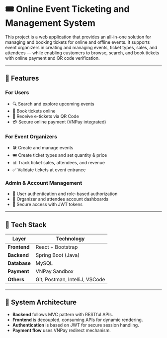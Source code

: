 # 🎟️ Online Event Ticketing and Management System

This project is a web application that provides an all-in-one solution for managing and booking tickets for online and offline events. It supports event organizers in creating and managing events, ticket types, sales, and attendees — while enabling customers to browse, search, and book tickets with online payment and QR code verification.

---

## 📌 Features

### For Users
- 🔍 Search and explore upcoming events
- 🎫 Book tickets online
- 📱 Receive e-tickets via QR Code
- 💳 Secure online payment (VNPay integrated)

### For Event Organizers
- 🛠 Create and manage events
- 🎟 Create ticket types and set quantity & price
- 📊 Track ticket sales, attendees, and revenue
- ✅ Validate tickets at event entrance

### Admin & Account Management
- 👥 User authentication and role-based authorization
- 📂 Organizer and attendee account dashboards
- 🔐 Secure access with JWT tokens

---

## 🧱 Tech Stack

| Layer         | Technology          |
|---------------|---------------------|
| **Frontend**  | React + Bootstrap |
| **Backend**   | Spring Boot (Java)  |
| **Database**  | MySQL               |
| **Payment**   | VNPay Sandbox       |
| **Others**    | Git, Postman, IntelliJ, VSCode |

---

## 📐 System Architecture

- **Backend** follows MVC pattern with RESTful APIs.
- **Frontend** is decoupled, consuming APIs for dynamic rendering.
- **Authentication** is based on JWT for secure session handling.
- **Payment flow** uses VNPay redirect mechanism.
